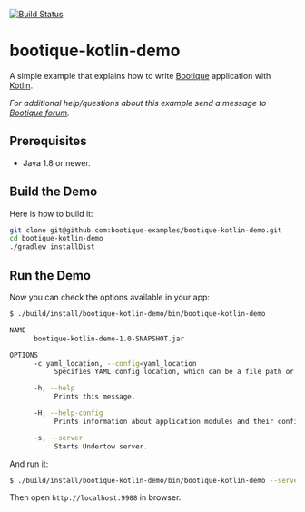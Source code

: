 [![Build Status](https://travis-ci.org/bootique-examples/bootique-kotlin-demo.svg)](https://travis-ci.org/bootique-examples/bootique-kotlin-demo)
# bootique-kotlin-demo

A simple example that explains how to write [Bootique](https://bootique.io) application with [Kotlin](http://kotlinlang.org/). 

*For additional help/questions about this example send a message to
[Bootique forum](https://groups.google.com/forum/#!forum/bootique-user).*

## Prerequisites

* Java 1.8 or newer.

## Build the Demo

Here is how to build it:

```bash
git clone git@github.com:bootique-examples/bootique-kotlin-demo.git
cd bootique-kotlin-demo
./gradlew installDist
```

## Run the Demo

Now you can check the options available in your app:

```bash
$ ./build/install/bootique-kotlin-demo/bin/bootique-kotlin-demo

NAME
      bootique-kotlin-demo-1.0-SNAPSHOT.jar

OPTIONS
      -c yaml_location, --config=yaml_location
           Specifies YAML config location, which can be a file path or a URL.

      -h, --help
           Prints this message.

      -H, --help-config
           Prints information about application modules and their configuration options.

      -s, --server
           Starts Undertow server.
```
    
And run it:

```bash
$ ./build/install/bootique-kotlin-demo/bin/bootique-kotlin-demo --server --config=classpath:config.bq.kts
```

Then open `http://localhost:9988` in browser.
